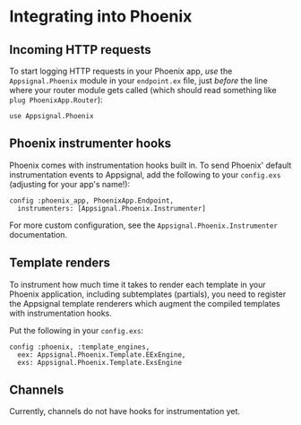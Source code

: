 Integrating into Phoenix
========================



## Incoming HTTP requests

To start logging HTTP requests in your Phoenix app, *use* the
`Appsignal.Phoenix` module in your `endpoint.ex` file, just *before*
the line where your router module gets called (which should read
something like `plug PhoenixApp.Router`):

```
use Appsignal.Phoenix
```


## Phoenix instrumenter hooks

Phoenix comes with instrumentation hooks built in. To send Phoenix'
default instrumentation events to Appsignal, add the following to your
`config.exs` (adjusting for your app's name!):

```
config :phoenix_app, PhoenixApp.Endpoint,
  instrumenters: [Appsignal.Phoenix.Instrumenter]
```

For more custom configuration, see the
`Appsignal.Phoenix.Instrumenter` documentation.

## Template renders

To instrument how much time it takes to render each template in your
Phoenix application, including subtemplates (partials), you need to
register the Appsignal template renderers which augment the compiled templates with instrumentation hooks.

Put the following in your `config.exs`:

```
config :phoenix, :template_engines,
  eex: Appsignal.Phoenix.Template.EExEngine,
  exs: Appsignal.Phoenix.Template.ExsEngine
```


## Channels

Currently, channels do not have hooks for instrumentation yet.
